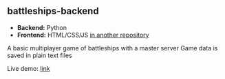 ## battleships-backend

* **Backend:** Python
* **Frontend:** HTML/CSS/JS [in another repository](https://github.com/mart3323/battleships-frontend)

A basic multiplayer game of battleships with a master server
Game data is saved in plain text files

Live demo: [link](http://dijkstra.cs.ttu.ee/~Mart.Jogi/prax3/)
